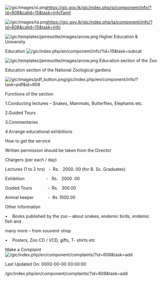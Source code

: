 <!-- Source: https://gic.gov.lk/gic/index.php/en/component/info/?id=608&catid=15&task=info -->

![/gic/images/si.png](/gic/images/si.png)https://gic.gov.lk/gic/index.php/si/component/info/?id=608&catid=15&task=infoTamil

![/gic/images/ta.png](/gic/images/ta.png)https://gic.gov.lk/gic/index.php/ta/component/info/?id=608&catid=15&task=info

![/gic/templates/jamesolite/images/arrow.png](/gic/templates/jamesolite/images/arrow.png) Higher Education & University

Education ![/gic/index.php/en/component/info/?id=15&task=subcat](/gic/index.php/en/component/info/?id=15&task=subcat)

![/gic/templates/jamesolite/images/arrow.png](/gic/templates/jamesolite/images/arrow.png) Education section of the Zoo

Education section of the National Zoological gardens

![/gic/images/pdf_button.png](/gic/images/pdf_button.png)/gic/index.php/en/component/info/?task=pdf&id=608

Functions of the section

1.Conducting lectures – Snakes, Mammals, Butterflies, Elephants etc.

2.Guided Tours

3.Commentaries

4.Arrange educational exhibitions

How to get the service

Written permission should be taken from the Director

Chargers (per each / day)

Lectures (1 to 2 hrs)   -  Rs.   2000. 00 (for B. Sc. Graduates)

Exhibition                  -   Rs.   2000. 00

Guided Tours             -  Rs.   300.00

Animal keeper            -  Rs .1500.00

Other Information

•    Books published by the zoo – about snakes, endemic birds, endemic fish and

many more – from souvenir shop

•    Posters, Zoo CD / VCD, gifts, T- shirts etc

Make a Complaint ![/gic/index.php/en/component/complaints/?id=608&task=add](/gic/index.php/en/component/complaints/?id=608&task=add)

Last Updated On: 0000-00-00 00:00:00

/gic/index.php/en/component/complaints/?id=608&task=add